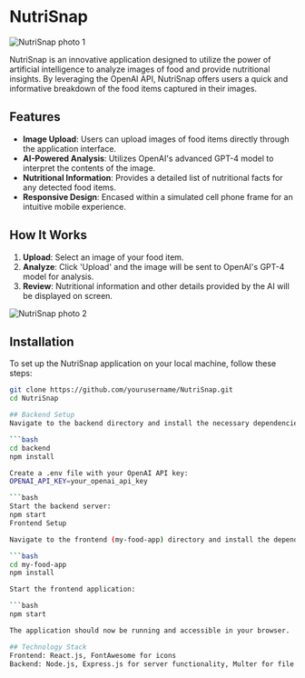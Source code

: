 # NutriSnap
![NutriSnap photo 1](https://github.com/JakeDeines/NutriSnap/assets/67669417/67d8e8ea-b09a-4aa6-aa56-f1b1daf5f7ca)

NutriSnap is an innovative application designed to utilize the power of artificial intelligence to analyze images of food and provide nutritional insights. By leveraging the OpenAI API, NutriSnap offers users a quick and informative breakdown of the food items captured in their images.

## Features

- **Image Upload**: Users can upload images of food items directly through the application interface.
- **AI-Powered Analysis**: Utilizes OpenAI's advanced GPT-4 model to interpret the contents of the image.
- **Nutritional Information**: Provides a detailed list of nutritional facts for any detected food items.
- **Responsive Design**: Encased within a simulated cell phone frame for an intuitive mobile experience.

## How It Works

1. **Upload**: Select an image of your food item.
2. **Analyze**: Click 'Upload' and the image will be sent to OpenAI's GPT-4 model for analysis.
3. **Review**: Nutritional information and other details provided by the AI will be displayed on screen.



![NutriSnap photo 2](https://github.com/JakeDeines/NutriSnap/assets/67669417/0641f14c-9dbe-41b1-a5e9-1f2fd61be3ba)



## Installation

To set up the NutriSnap application on your local machine, follow these steps:

```bash
git clone https://github.com/yourusername/NutriSnap.git
cd NutriSnap

## Backend Setup
Navigate to the backend directory and install the necessary dependencies:

```bash
cd backend
npm install

Create a .env file with your OpenAI API key:
OPENAI_API_KEY=your_openai_api_key

```bash
Start the backend server:
npm start
Frontend Setup

Navigate to the frontend (my-food-app) directory and install the dependencies:

```bash
cd my-food-app
npm install

Start the frontend application:

```bash
npm start

The application should now be running and accessible in your browser.

## Technology Stack
Frontend: React.js, FontAwesome for icons
Backend: Node.js, Express.js for server functionality, Multer for file uploads, OpenAI SDK for AI-powered analysis

